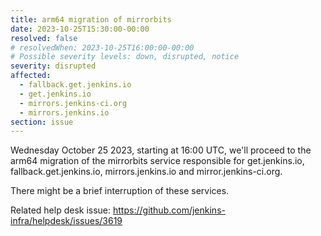 ```yaml
---
title: arm64 migration of mirrorbits
date: 2023-10-25T15:30:00-00:00
resolved: false
# resolvedWhen: 2023-10-25T16:00:00-00:00
# Possible severity levels: down, disrupted, notice
severity: disrupted
affected:
  - fallback.get.jenkins.io
  - get.jenkins.io
  - mirrors.jenkins-ci.org
  - mirrors.jenkins.io
section: issue
---
```


<!-- [Final message]

The operation is now finished, no interruption of services.

[Initial message] -->

Wednesday October 25 2023, starting at 16:00 UTC, we'll proceed to the arm64 migration of the mirrorbits service responsible for get.jenkins.io, fallback.get.jenkins.io, mirrors.jenkins.io and mirror.jenkins-ci.org.

There might be a brief interruption of these services.

Related help desk issue: https://github.com/jenkins-infra/helpdesk/issues/3619

